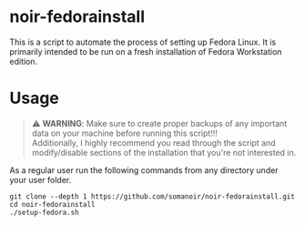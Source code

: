# noir-fedorainstall

This is a script to automate the process of setting up Fedora Linux. It is primarily intended to be run on a fresh installation of Fedora Workstation edition.

# Usage

> ⚠️ **WARNING**: Make sure to create proper backups of any important data on your machine before running this script!!!\
> Additionally, I highly recommend you read through the script and modify/disable sections of the installation that you're not interested in.

As a regular user run the following commands from any directory under your user folder.

```
git clone --depth 1 https://github.com/somanoir/noir-fedorainstall.git
cd noir-fedorainstall
./setup-fedora.sh
```